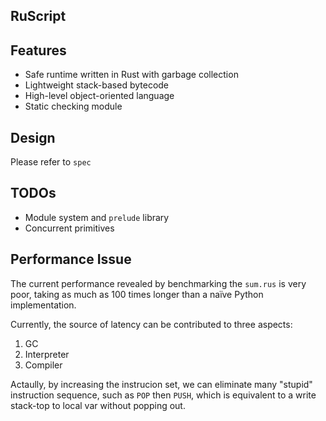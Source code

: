 RuScript
------

## Features

* Safe runtime written in Rust with garbage collection
* Lightweight stack-based bytecode
* High-level object-oriented language
* Static checking module

## Design
Please refer to `spec`

## TODOs
* Module system and `prelude` library
* Concurrent primitives

## Performance Issue
The current performance revealed by benchmarking the `sum.rus` is very poor, taking as much as 100 times longer than a naïve Python implementation.

Currently, the source of latency can be contributed to three aspects:

1. GC
2. Interpreter
3. Compiler

Actaully, by increasing the instrucion set, we can eliminate many "stupid" instruction sequence, such as `POP` then `PUSH`, which is equivalent to a write stack-top to local var without popping out.


